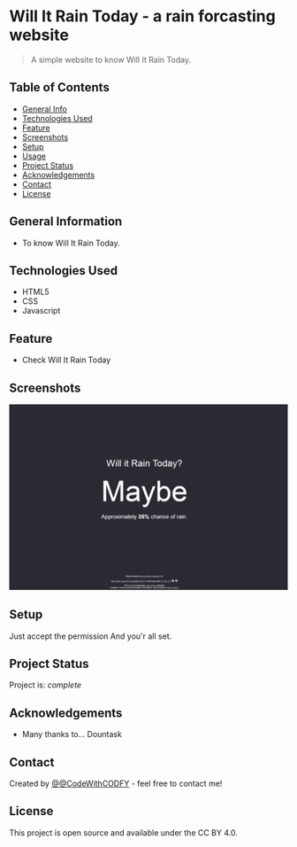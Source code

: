 # Will It Rain Today - a rain forcasting website
> A simple website to know Will It Rain Today.
<!-- > Live demo [_here_](https://www.example.com). -->

## Table of Contents
* [General Info](#general-information)
* [Technologies Used](#technologies-used)
* [Feature](#feature)
* [Screenshots](#screenshots)
* [Setup](#setup)
* [Usage](#usage)
* [Project Status](#project-status)
* [Acknowledgements](#acknowledgements)
* [Contact](#contact)
* [License](#license)


## General Information
- To know Will It Rain Today.


## Technologies Used
- HTML5
- CSS
- Javascript


## Feature
- Check Will It Rain Today


## Screenshots
![screenshot](./img/screenshots/screenshot.png)


## Setup
Just accept the permission
And you'r all set.


## Project Status
Project is: _complete_



## Acknowledgements
- Many thanks to... Dountask


## Contact
Created by [@@CodeWithCODFY](https://github.com/CodeWithCODFY) - feel free to contact me!



## License
This project is open source and available under the CC BY 4.0.

